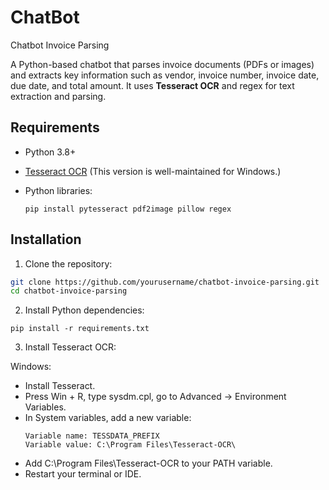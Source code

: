 # ChatBot
Chatbot Invoice Parsing

A Python-based chatbot that parses invoice documents (PDFs or images) and extracts key information such as vendor, invoice number, invoice date, due date, and total amount. It uses **Tesseract OCR** and regex for text extraction and parsing.

## Requirements

- Python 3.8+

- [Tesseract OCR](https://github.com/UB-Mannheim/tesseract/wiki)
  (This version is well-maintained for Windows.)

- Python libraries:
  ```
  pip install pytesseract pdf2image pillow regex
  ```
## Installation

1. Clone the repository:

```bash
git clone https://github.com/yourusername/chatbot-invoice-parsing.git
cd chatbot-invoice-parsing
```

2. Install Python dependencies:
```
pip install -r requirements.txt
```

3. Install Tesseract OCR:

Windows:
 - Install Tesseract.
 - Press Win + R, type sysdm.cpl, go to Advanced → Environment Variables.
 - In System variables, add a new variable:
   ```
   Variable name: TESSDATA_PREFIX
   Variable value: C:\Program Files\Tesseract-OCR\
   ```
  - Add C:\Program Files\Tesseract-OCR to your PATH variable.
  - Restart your terminal or IDE.


